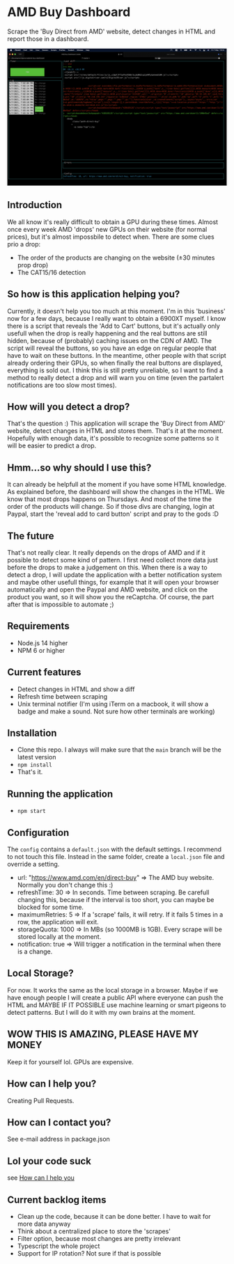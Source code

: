 # AMD Buy Dashboard
Scrape the 'Buy Direct from AMD' website, detect changes in HTML and report those in a dashboard.

![Screenshot](./assets/docs/dump01.png)

## Introduction
We all know it's really difficult to obtain a GPU during these times. Almost once every week AMD 'drops' new GPUs on their website (for normal prices), but it's almost impossbile to detect when.
There are some clues prio a drop:
- The order of the products are changing on the website (±30 minutes prop drop)
- The CAT15/16 detection

## So how is this application helping you?
Currently, it doesn't help you too much at this moment. I'm in this 'business' now for a few days, because I really want to obtain a 6900XT myself.
I know there is a script that reveals the 'Add to Cart' buttons, but it's actually only usefull when the drop is really happening and the real buttons are still hidden, because of (probably) caching issues on the CDN of AMD. The script will reveal the buttons, so you have an edge on regular people that have to wait on these buttons. In the meantime, other people with that script already ordering their GPUs, so when finally the real buttons are displayed, everything is sold out.
I think this is still pretty unreliable, so I want to find a method to really detect a drop and will warn you on time (even the partalert notifications are too slow most times).

## How will you detect a drop?
That's the question :) This application will scrape the 'Buy Direct from AMD' website, detect changes in HTML and stores them. That's it at the moment. Hopefully with enough data, it's possible to recognize some patterns so it will be easier to predict a drop.

## Hmm...so why should I use this?
It can already be helpfull at the moment if you have some HTML knowledge. As explained before, the dashboard will show the changes in the HTML. We know that most drops happens on Thursdays. And most of the time the order of the products will change.
So if those divs are changing, login at Paypal, start the 'reveal add to card button' script and pray to the gods :D

## The future
That's not really clear. It really depends on the drops of AMD and if it possible to detect some kind of pattern. I first need collect more data just before the drops to make a judgement on this.
When there is a way to detect a drop, I will update the application with a better notification system and maybe other usefull things, for example that it will open your browser automatically and open the Paypal and AMD website, and click on the product you want, so it will show you the reCaptcha. Of course, the part after that is impossible to automate ;)

## Requirements
- Node.js 14 higher
- NPM 6 or higher

## Current features
- Detect changes in HTML and show a diff
- Refresh time between scraping
- Unix terminal notifier (I'm using iTerm on a macbook, it will show a badge and make a sound. Not sure how other terminals are working)

## Installation
- Clone this repo. I always will make sure that the `main` branch will be the latest version
- `npm install`
- That's it. 

## Running the application
- `npm start`

## Configuration
The `config` contains a `default.json` with the default settings. I recommend to not touch this file. Instead in the same folder, create a `local.json` file and override a setting.

- url: "https://www.amd.com/en/direct-buy" => The AMD buy website. Normally you don't change this :)
- refreshTime: 30 => In seconds. Time between scraping. Be carefull changing this, because if the interval is too short, you can maybe be blocked for some time.
- maximumRetries: 5 => If a 'scrape' fails, it will retry. If it fails 5 times in a row, the application will exit.
- storageQuota: 1000 => In MBs (so 1000MB is 1GB). Every scrape will be stored locally at the moment.
- notification: true => Will trigger a notification in the terminal when there is a change.

## Local Storage?
For now. It works the same as the local storage in a browser. Maybe if we have enough people I will create a public API where everyone can push the HTML and MAYBE IF IT POSSIBLE use machine learning or smart pigeons to detect patterns. But I will do it with my own brains at the moment.

## WOW THIS IS AMAZING, PLEASE HAVE MY MONEY
Keep it for yourself lol. GPUs are expensive.

## How can I help you?
Creating Pull Requests.

## How can I contact you?
See e-mail address in package.json

## Lol your code suck
see [How can I help you](#How-can-I-help-you?)

## Current backlog items
- Clean up the code, because it can be done better. I have to wait for more data anyway
- Think about a centralized place to store the 'scrapes'
- Filter option, because most changes are pretty irrelevant
- Typescript the whole project
- Support for IP rotation? Not sure if that is possible
